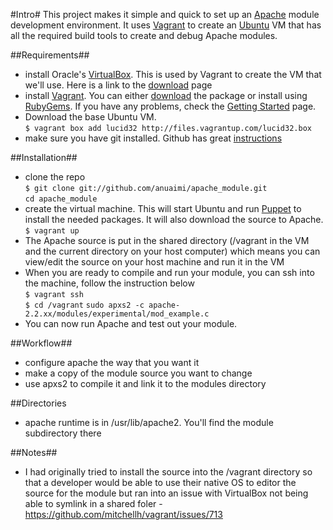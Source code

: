 #Intro#
This project makes it simple and quick to set up an [Apache](http://httpd.apache.org/) module development environment.  It uses [Vagrant](http://vagrantup.com/) to create an [Ubuntu](http://www.ubuntu.com/business/server/overview) VM that has all the required build tools to create and debug Apache modules.  

##Requirements##
 - install Oracle's [VirtualBox](https://www.virtualbox.org/). This is used by Vagrant to create the VM that we'll use.  Here is a link to the [download](https://www.virtualbox.org/wiki/Downloads) page
 - install [Vagrant](http://vagrantup.com/).  You can either [download](http://downloads.vagrantup.com/) the package or install using [RubyGems](https://rubygems.org/gems/vagrant).  If you have any problems, check the [Getting Started](http://vagrantup.com/docs/getting-started/index.html) page.
 - Download the base Ubuntu VM.  
 `$ vagrant box add lucid32 http://files.vagrantup.com/lucid32.box`
 - make sure you have git installed. Github has great [instructions](http://help.github.com/set-up-git-redirect) 
 
##Installation##
 - clone the repo  
     `$ git clone git://github.com/anuaimi/apache_module.git`  
     `cd apache_module`
 - create the virtual machine.  This will start Ubuntu and run [Puppet](http://puppetlabs.com/) to install the needed packages.  It will also download the source to Apache.  
     `$ vagrant up`
 -  The Apache source is put in the shared directory (/vagrant in the VM and the current directory on your host computer) which means you can view/edit the source on your host machine and run it in the VM  
 - When you are ready to compile and run your module, you can ssh into the machine, follow the instruction below  
     `$ vagrant ssh`  
     `$ cd /vagrant`
     `sudo apxs2 -c apache-2.2.xx/modules/experimental/mod_example.c`
 - You can now run Apache and test out your module.
     
##Workflow##
 - configure apache the way that you want it
 - make a copy of the module source you want to change
 - use apxs2 to compile it and link it to the modules directory

##Directories
 - apache runtime is in /usr/lib/apache2.  You'll find the module subdirectory there

##Notes##
 - I had originally tried to install the source into the /vagrant directory so that a developer would be able to use their native OS to editor the source for the module but ran into an issue with VirtualBox not being able to symlink in a shared foler - https://github.com/mitchellh/vagrant/issues/713
